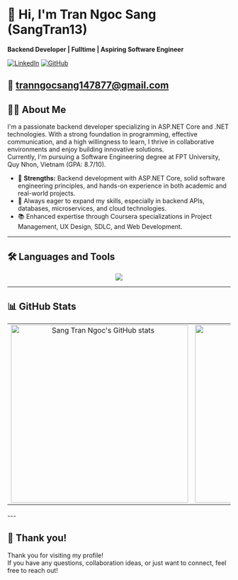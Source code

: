 ﻿# 👋 Hi, I'm Tran Ngoc Sang (SangTran13)

**Backend Developer | Fulltime | Aspiring Software Engineer**

[![LinkedIn](https://img.shields.io/badge/LinkedIn-sangtn13-blue?logo=linkedin&style=flat-square)](https://www.linkedin.com/in/sangtn13)
[![GitHub](https://img.shields.io/badge/GitHub-SangTran13-black?logo=github&style=flat-square)](https://github.com/SangTran13)

📧 tranngocsang147877@gmail.com  
---

## 🧑‍💻 About Me

I'm a passionate backend developer specializing in ASP.NET Core and .NET technologies. With a strong foundation in programming, effective communication, and a high willingness to learn, I thrive in collaborative environments and enjoy building innovative solutions.  
Currently, I'm pursuing a Software Engineering degree at FPT University, Quy Nhon, Vietnam (GPA: 8.7/10).

- 💪 **Strengths:** Backend development with ASP.NET Core, solid software engineering principles, and hands-on experience in both academic and real-world projects.
- 🚀 Always eager to expand my skills, especially in backend APIs, databases, microservices, and cloud technologies.
- 📚 Enhanced expertise through Coursera specializations in Project Management, UX Design, SDLC, and Web Development.

---

## 🛠️ Languages and Tools

<p align="center">
  <a href="https://skillicons.dev">
    <img src="https://skillicons.dev/icons?i=dotnet,java,docker,sqlserver,postgre,bootstrap,css,discord,firebase,github,gitlab,html,js,kotlin,linux,linkedin,notion,nodejs,visualstudio,vscode&perline=5" />
  </a>
</p>

---

## 📊 GitHub Stats

<table>
  <tr>
    <td align="center">
      <img src="https://github-readme-stats.vercel.app/api?username=SangTran13&show_icons=true&theme=dracula" alt="Sang Tran Ngoc's GitHub stats" width="400" />
    </td>
    <td align="center">
      <img src="https://github-readme-stats.vercel.app/api/top-langs/?username=SangTran13&layout=compact" alt="Most Used Languages" width="400" />
    </td>
  </tr>
</table>
---

## 🙏 Thank you!

Thank you for visiting my profile!  
If you have any questions, collaboration ideas, or just want to connect, feel free to reach out!





